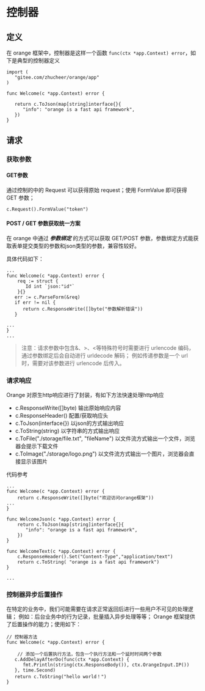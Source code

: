 # 控制器

## 定义
在 orange 框架中，控制器是这样一个函数 `func(ctx *app.Context) error`，如下是典型的控制器定义
```
import (
   "gitee.com/zhucheer/orange/app"
)

func Welcome(c *app.Context) error {

   return c.ToJson(map[string]interface{}{
      "info": "orange is a fast api framework",
   })
}

```

## 请求

### 获取参数


#### GET参数
通过控制的中的 Request 可以获得原始 request；使用 FormValue 即可获得 GET 参数；
~~~
c.Request().FormValue("token")
~~~

#### POST / GET 参数获取统一方案
 在 orange 中通过 ***参数绑定*** 的方式可以获取 GET/POST 参数，参数绑定方式能获取表单提交类型的参数和json类型的参数，兼容性较好。

具体代码如下：

```
...
func Welcome(c *app.Context) error {
    req := struct {
       Id int `json:"id"`
    }{}
   err := c.ParseForm(&req)
   if err != nil {
      return c.ResponseWrite([]byte("参数解析错误"))
   }

...
}
...
```
> 注意：请求参数中包含&、>、<等特殊符号时需要进行 urlencode 编码，通过参数绑定后会自动进行 urldecode 解码；
> 例如传递参数是一个 url 时，需要对该参数进行 urlencode 后传入。
 


### 请求响应
Orange 对原生http响应进行了封装，有如下方法快速处理http响应
- c.ResponseWrite([]byte) 输出原始响应内容
- c.ResponseHeader() 配置/获取响应头
- c.ToJson(interface{}) 以json的方式输出响应
- c.ToString(string) 以字符串的方式输出响应
- c.ToFile("./storage/file.txt", "fileName") 以文件流方式输出一个文件，浏览器会提示下载文件
- c.ToImage("./storage/logo.png") 以文件流方式输出一个图片，浏览器会直接显示该图片

代码参考
```
...
func Welcome(c *app.Context) error {
    return c.ResponseWrite([]byte("欢迎访问orange框架")) 
...
}

func WelcomeJson(c *app.Context) error {
    return c.ToJson(map[string]interface{}{
       "info": "orange is a fast api framework",
    })
}

func WelcomeText(c *app.Context) error {
    c.ResponseHeader().Set("Content-Type","application/text")
    return c.ToString( "orange is a fast api framework")
}

...
```

### 控制器异步后置操作
在特定的业务中，我们可能需要在请求正常返回后进行一些用户不可见的处理逻辑；
例如：后台业务中的行为记录，批量插入异步处理等等；
Orange 框架提供了后置操作的能力；使用如下：
```
// 控制器方法
func Welcome(c *app.Context) error {

    // 添加一个后置执行方法，包含一个执行方法和一个延时时间两个参数
   c.AddDelayAfterDo(func(ctx *app.Context) {
      fmt.Println(string(ctx.ResponseBody()), ctx.OrangeInput.IP())
   }, time.Second)
   return c.ToString("hello world！")
}
```

